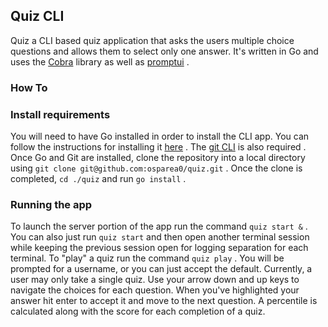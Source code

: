 ## Quiz CLI 

Quiz a CLI based quiz application that asks the users multiple choice questions and allows them to select only one answer. It's written in Go and uses the [Cobra](https://github.com/spf13/cobra) library as well as [promptui](https://github.com/manifoldco/promptui) . 

### How To

### Install requirements

You will need to have Go installed in order to install the CLI app. You can follow the instructions for installing it [here](https://go.dev) . The [git CLI](https://git-scm.com/downloads) is also required . Once Go and Git are installed, clone the repository into a local directory using `git clone git@github.com:osparea0/quiz.git` . Once the clone is completed, `cd ./quiz` and run `go install` .

### Running the app

To launch the server portion of the app run the command `quiz start &` . You can also just run `quiz start` and then open another terminal session while keeping the previous session open for logging separation for each terminal. To "play" a quiz run the command `quiz play` . You will be prompted for a username, or you can just accept the default. Currently, a user may only take a single quiz. Use your arrow down and up keys to navigate the choices for each question. When you've highlighted your answer hit enter to accept it and move to the next question. A percentile is calculated along with the score for each completion of a quiz.

